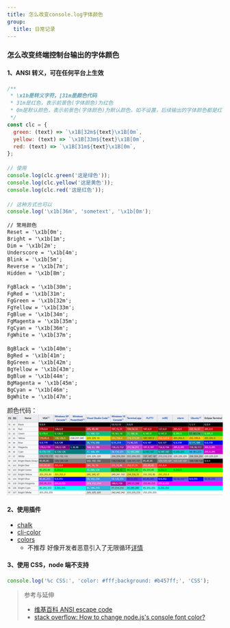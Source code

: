 ```yaml
---
title: 怎么改变console.log字体颜色
group:
  title: 日常记录
---
```


### 怎么改变终端控制台输出的字体颜色

#### 1、ANSI 转义，可在任何平台上生效

```js
/**
 * \x1b是转义字符，[31m是颜色代码
 * 31m是红色，表示前景色(字体颜色)为红色
 * 0m是默认颜色，表示前景色(字体颜色)为默认颜色，如不设置，后续输出的字体颜色都是红色
 */
const clc = {
  green: (text) => `\x1B[32m${text}\x1B[0m`,
  yellow: (text) => `\x1B[33m${text}\x1B[0m`,
  red: (text) => `\x1B[31m${text}\x1B[0m`,
};

// 使用
console.log(clc.green('这是绿色'));
console.log(clc.yellow('这是黄色'));
console.log(clc.red('这是红色'));

// 这种方式也可以
console.log('\x1b[36m', 'sometext', '\x1b[0m');
```

```shell
// 常用颜色
Reset = '\x1b[0m';
Bright = '\x1b[1m';
Dim = '\x1b[2m';
Underscore = '\x1b[4m';
Blink = '\x1b[5m';
Reverse = '\x1b[7m';
Hidden = '\x1b[8m';

FgBlack = '\x1b[30m';
FgRed = '\x1b[31m';
FgGreen = '\x1b[32m';
FgYellow = '\x1b[33m';
FgBlue = '\x1b[34m';
FgMagenta = '\x1b[35m';
FgCyan = '\x1b[36m';
FgWhite = '\x1b[37m';

BgBlack = '\x1b[40m';
BgRed = '\x1b[41m';
BgGreen = '\x1b[42m';
BgYellow = '\x1b[43m';
BgBlue = '\x1b[44m';
BgMagenta = '\x1b[45m';
BgCyan = '\x1b[46m';
BgWhite = '\x1b[47m';
```

颜色代码： ![](https://raw.githubusercontent.com/dream-approaching/pictureMaps/master/img/20221122172533.png)

#### 2、使用插件

- [chalk](https://github.com/chalk/chalk)
- [cli-color](https://github.com/medikoo/cli-color)
- [colors](https://github.com/Marak/colors.js)
  - 不推荐 好像开发者恶意引入了无限循环[详情](https://snyk.io/blog/open-source-npm-packages-colors-faker/)

#### 3、使用 CSS，node 端不支持

```js
console.log('%c CSS:', 'color: #fff;background: #b457ff;', 'CSS');
```

> 参考与延伸
>
> - [维基百科 ANSI escape code](https://en.wikipedia.org/wiki/ANSI_escape_code#Colors)
> - [stack overflow: How to change node.js's console font color?](https://stackoverflow.com/questions/9781218/how-to-change-node-jss-console-font-color)
